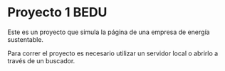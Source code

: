 # Proyecto 1 BEDU
Este es un proyecto que simula la página de una empresa de energía sustentable.

Para correr el proyecto es necesario utilizar un servidor local o abrirlo a través de un buscador.



